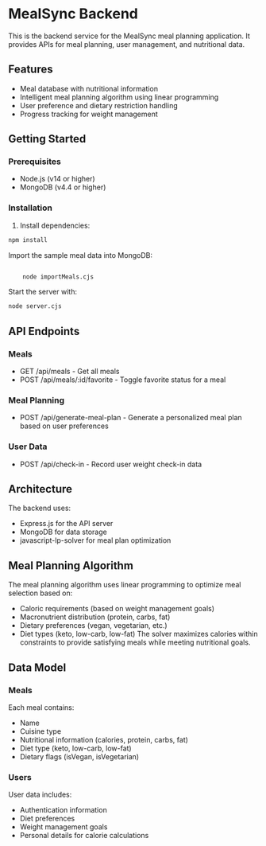 # MealSync Backend

This is the backend service for the MealSync meal planning application. It provides APIs for meal planning, user management, and nutritional data.

## Features

- Meal database with nutritional information
- Intelligent meal planning algorithm using linear programming
- User preference and dietary restriction handling
- Progress tracking for weight management

## Getting Started

### Prerequisites

- Node.js (v14 or higher)
- MongoDB (v4.4 or higher)

### Installation

1. Install dependencies:

```bash
npm install
```

Import the sample meal data into MongoDB:

```bash

    node importMeals.cjs
```

Start the server with:

```bash
node server.cjs
```

## API Endpoints
### Meals
- GET /api/meals - Get all meals
- POST /api/meals/:id/favorite - Toggle favorite status for a meal
### Meal Planning
- POST /api/generate-meal-plan - Generate a personalized meal plan based on user preferences
### User Data
- POST /api/check-in - Record user weight check-in data

## Architecture
The backend uses:

- Express.js for the API server
- MongoDB for data storage
- javascript-lp-solver for meal plan optimization
## Meal Planning Algorithm
The meal planning algorithm uses linear programming to optimize meal selection based on:

- Caloric requirements (based on weight management goals)
- Macronutrient distribution (protein, carbs, fat)
- Dietary preferences (vegan, vegetarian, etc.)
- Diet types (keto, low-carb, low-fat)
The solver maximizes calories within constraints to provide satisfying meals while meeting nutritional goals.


## Data Model
### Meals
Each meal contains:

- Name
- Cuisine type
- Nutritional information (calories, protein, carbs, fat)
- Diet type (keto, low-carb, low-fat)
- Dietary flags (isVegan, isVegetarian)
### Users
User data includes:

- Authentication information
- Diet preferences
- Weight management goals
- Personal details for calorie calculations
